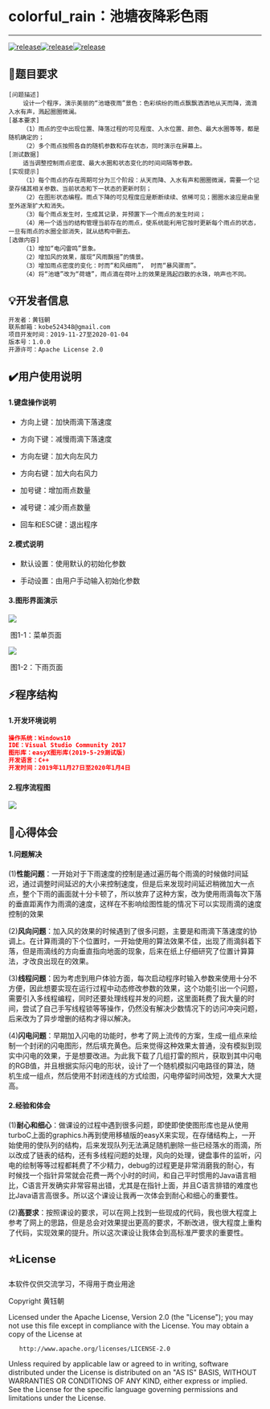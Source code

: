 # colorful_rain：池塘夜降彩色雨

------

[![release](https://img.shields.io/badge/release-1.0.0-green)](https://github.com/misterchaos/HotelSystem/releases)[![release](https://img.shields.io/badge/version-beta-orange)](https://github.com/misterchaos/HotelSystem/releases)[![release](https://img.shields.io/badge/build-passing-green)](https://github.com/misterchaos/HotelSystem/releases)

## :triangular_flag_on_post:题目要求

```
[问题描述]
    设计一个程序，演示美丽的“池塘夜雨”景色：色彩缤纷的雨点飘飘洒洒地从天而降，滴滴入水有声，溅起圈圈微澜。
[基本要求]
    （1）雨点的空中出现位置、降落过程的可见程度、入水位置、颜色、最大水圈等等，都是随机确定的；
    （2）多个雨点按照各自的随机参数和存在状态，同时演示在屏幕上。
[测试数据]
    适当调整控制雨点密度、最大水圈和状态变化的时间间隔等参数。
[实现提示]
    （1）每个雨点的存在周期可分为三个阶段：从天而降、入水有声和圈圈微澜，需要一个记录存储其相关参数、当前状态和下一状态的更新时刻；
    （2）在图形状态编程。雨点下降的可见程度应是断断续续、依稀可见；圈圈水波应是由里至外逐渐扩大和消失。
    （3）每个雨点发生时，生成其记录，并预置下一个雨点的发生时间；
    （4）用一个适当的结构管理当前存在的雨点，使系统能利用它按时更新每个雨点的状态，一旦有雨点的水圈全部消失，就从结构中删去。
[选做内容]
    （1）增加“电闪雷鸣”景象。
    （2）增加风的效果，展现“风雨飘摇”的情景。
    （3）增加雨点密度的变化：时而“和风细雨”， 时而“暴风骤雨”。
    （4）将“池塘”改为“荷塘”，雨点滴在荷叶上的效果是溅起四散的水珠，响声也不同。
```



## :bulb:开发者信息

```html
开发者：黄钰朝 
联系邮箱：kobe524348@gmail.com
项目开发时间：2019-11-27至2020-01-04
版本号：1.0.0
开源许可：Apache License 2.0
```

## :heavy_check_mark:用户使用说明

#### 1.键盘操作说明

- 方向上键：加快雨滴下落速度

- 方向下键：减慢雨滴下落速度

- 方向左键：加大向左风力

- 方向右键：加大向右风力

- 加号键：增加雨点数量

- 减号键：减少雨点数量

- 回车和ESC键：退出程序

#### 2.模式说明

- 默认设置：使用默认的初始化参数

- 手动设置：由用户手动输入初始化参数

#### 3.图形界面演示

![](https://github.com/misterchaos/colorful_rain/blob/master/image/menu.jpg)

​                      														图1-1：菜单页面

![](https://github.com/misterchaos/colorful_rain/blob/master/image/rain.jpg)

​																			 图1-2：下雨页面				



## :zap:程序结构

#### 1.开发环境说明

```json
操作系统：Windows10
IDE：Visual Studio Community 2017
图形库：easyX图形库(2019-5-29测试版)
开发语言：C++
开发时间：2019年11月27日至2020年1月4日
```

#### 2.程序流程图

![](https://github.com/misterchaos/colorful_rain/blob/master/image/structure.png)

## :page_facing_up:心得体会

#### 1.问题解决

(1)**性能问题**：一开始对于下雨速度的控制是通过遍历每个雨滴的时候做时间延迟，通过调整时间延迟的大小来控制速度，但是后来发现时间延迟稍微加大一点点，整个下雨的画面就十分卡顿了，所以放弃了这种方案，改为使用雨滴每次下落的垂直距离作为雨滴的速度，这样在不影响绘图性能的情况下可以实现雨滴的速度控制的效果

(2)**风向问题**：加入风的效果的时候遇到了很多问题，主要是和雨滴下落速度的协调上。在计算雨滴的下个位置时，一开始使用的算法效果不佳，出现了雨滴斜着下落，但是雨滴线的方向垂直指向地面的现象，后来在纸上仔细研究了位置计算算法，才改良出现在的效果。

(3)**线程问题**：因为考虑到用户体验方面，每次启动程序时输入参数来使用十分不方便，因此想要实现在运行过程中动态修改参数的效果，这个功能引出一个问题，需要引入多线程编程，同时还要处理线程并发的问题，这里面耗费了我大量的时间，尝试了自己手写线程锁等等操作，仍然没有解决少数情况下的访问冲突问题，后来改为了异步增删的结构才得以解决。

(4)**闪电问题**：早期加入闪电的功能时，参考了网上流传的方案，生成一组点来绘制一个封闭的闪电图形，然后填充黄色。后来觉得这种效果太普通，没有模拟到现实中闪电的效果，于是想要改进。为此我下载了几组打雷的照片，获取到其中闪电的RGB值，并且根据实际闪电的形状，设计了一个随机模拟闪电路径的算法，随机生成一组点，然后使用不封闭连线的方式绘图，闪电停留时间改短，效果大大提高。

#### 2.经验和体会

(1)**耐心和细心**：做课设的过程中遇到很多问题，即使即使使图形库也是从使用turboC上面的graphics.h再到使用移植版的easyX来实现，在存储结构上，一开始使用的使队列的结构，后来发现队列无法满足随机删除一些已经落水的雨滴，所以改成了链表的结构，还有多线程问题的处理，风向的处理，键盘事件的监听，闪电的绘制等等过程都耗费了不少精力，debug的过程更是非常消磨我的耐心，有时候找一个指针异常就会花费一两个小时的时间，和自己平时惯用的Java语言相比，C语言开发确实非常容易出错，尤其是在指针上面，并且C语言排错的难度也比Java语言高很多。所以这个课设让我再一次体会到耐心和细心的重要性。

(2)**高要求**：按照课设的要求，可以在网上找到一些现成的代码，我也很大程度上参考了网上的思路，但是总会对效果提出更高的要求，不断改进，很大程度上重构了代码，实现效果的提升。所以这次课设让我体会到高标准严要求的重要性。

## :star:License

本软件仅供交流学习，不得用于商业用途

Copyright 黄钰朝 

   Licensed under the Apache License, Version 2.0 (the "License");
   you may not use this file except in compliance with the License.
   You may obtain a copy of the License at

```
   http://www.apache.org/licenses/LICENSE-2.0
```

   Unless required by applicable law or agreed to in writing, software
   distributed under the License is distributed on an "AS IS" BASIS,
   WITHOUT WARRANTIES OR CONDITIONS OF ANY KIND, either express or implied.
   See the License for the specific language governing permissions and
   limitations under the License.